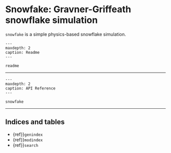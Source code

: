 # Snowfake: Gravner-Griffeath snowflake simulation

`snowfake` is a simple physics-based snowflake simulation.

```{toctree}
---
maxdepth: 2
caption: Readme
---

readme
```
----

```{toctree}
---
maxdepth: 2
caption: API Reference
---

snowfake
```
----

## Indices and tables

* {ref}}`genindex`
* {ref}}`modindex`
* {ref}}`search`
